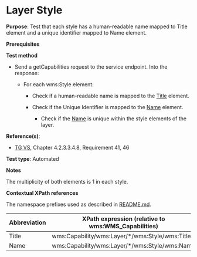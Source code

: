 # Layer Style

**Purpose**: Test that each style has a human-readable name mapped to Title element and a unique identifier  mapped to Name element.

**Prerequisites**

**Test method**

* Send a getCapabilities request to the service endpoint. Into the response:
  
  * For each wms:Style element:

    * Check if a human-readable name is mapped to the [Title](#title) element.

    * Check if the Unique Identifier is mapped to the [Name](#name) element.

      * Check if the [Name](#name) is unique within the style elements of the layer.

**Reference(s)**:
* [TG VS](./README.md#ref_TG_VS), Chapter 4.2.3.3.4.8, Requirement 41, 46

**Test type**: Automated

**Notes**

The multiplicity of both elements is 1 in each style.

**Contextual XPath references**

The namespace prefixes used as described in [README.md](./README.md#namespaces).

Abbreviation                                               |  XPath expression (relative to wms:WMS_Capabilities)
---------------------------------------------------------- | -------------------------------------------------------------------------
Title <a name="title"></a> | wms:Capability/wms:Layer/*/wms:Style/wms:Title
Name <a name="name"></a> | wms:Capability/wms:Layer/*/wms:Style/wms:Name
